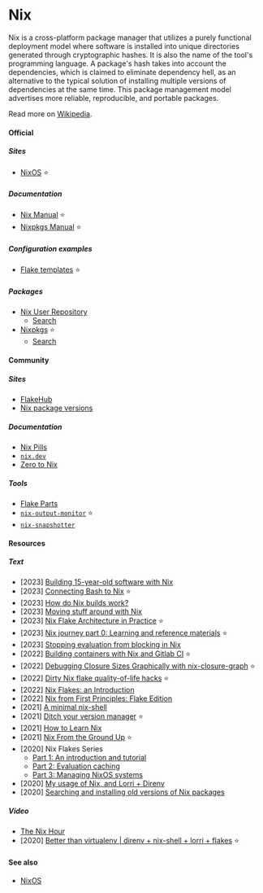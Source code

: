 # Nix

Nix is a cross-platform package manager that utilizes a purely functional deployment model where software is installed into unique directories generated through cryptographic hashes. It is also the name of the tool's programming language. A package's hash takes into account the dependencies, which is claimed to eliminate dependency hell, as an alternative to the typical solution of installing multiple versions of dependencies at the same time. This package management model advertises more reliable, reproducible, and portable packages.

Read more on [Wikipedia](https://en.wikipedia.org/wiki/Nix_(package_manager)).

#### Official

##### Sites
- [NixOS](https://nixos.org) ⭐

##### Documentation
- [Nix Manual](https://nixos.org/manual/nix/stable) ⭐
- [Nixpkgs Manual](https://nixos.org/manual/nixpkgs/stable) ⭐

##### Configuration examples
- [Flake templates](https://github.com/NixOS/templates) ⭐

##### Packages
- [Nix User Repository](https://github.com/nix-community/NUR)
    - [Search](https://nur.nix-community.org)
- [Nixpkgs](https://github.com/NixOS/nixpkgs) ⭐
    - [Search](https://search.nixos.org/packages)

#### Community

##### Sites
- [FlakeHub](https://flakehub.com)
- [Nix package versions](https://lazamar.co.uk/nix-versions)

##### Documentation
- [Nix Pills](https://nixos.org/guides/nix-pills)
- [`nix.dev`](https://nix.dev)
- [Zero to Nix](https://zero-to-nix.com)

##### Tools
- [Flake Parts](https://github.com/hercules-ci/flake-parts)
- [`nix-output-monitor`](https://github.com/maralorn/nix-output-monitor) ⭐
- [`nix-snapshotter`](https://github.com/pdtpartners/nix-snapshotter)

#### Resources

##### Text
- [2023] [Building 15-year-old software with Nix](https://blinry.org/nix-time-travel)
- [2023] [Connecting Bash to Nix](https://www.zombiezen.com/blog/2023/03/connecting-bash-to-nix) ⭐
- [2023] [How do Nix builds work?](https://jvns.ca/blog/2023/03/03/how-do-nix-builds-work-)
- [2023] [Moving stuff around with Nix](https://determinate.systems/posts/moving-stuff-around-with-nix)
- [2023] [Nix Flake Architecture in Practice](https://journal.platonic.systems/nix-flake-architecture-in-practice) ⭐
- [2023] [Nix journey part 0: Learning and reference materials](https://tinkering.xyz/nix-docs) ⭐
- [2023] [Stopping evaluation from blocking in Nix](https://jade.fyi/blog/nix-evaluation-blocking)
- [2022] [Building containers with Nix and Gitlab CI](https://scvalex.net/posts/68) ⭐
- [2022] [Debugging Closure Sizes Graphically with nix-closure-graph](https://jade.fyi/nixcon2022) ⭐
- [2022] [Dirty Nix flake quality-of-life hacks](https://siraben.dev/2022/02/13/nix-flake-hacks.html) ⭐
- [2022] [Nix Flakes: an Introduction](https://xeiaso.net/blog/nix-flakes-1-2022-02-21)
- [2022] [Nix from First Principles: Flake Edition](https://tonyfinn.com/blog/nix-from-first-principles-flake-edition)
- [2021] [A minimal nix-shell](https://fzakaria.com/2021/08/02/a-minimal-nix-shell.html)
- [2021] [Ditch your version manager](https://juliu.is/ditch-your-version-manager) ⭐
- [2021] [How to Learn Nix](https://ianthehenry.com/posts/how-to-learn-nix)
- [2021] [Nix From the Ground Up](https://www.zombiezen.com/blog/2021/12/nix-from-the-ground-up) ⭐
- [2020] Nix Flakes Series
    - [Part 1: An introduction and tutorial](https://www.tweag.io/blog/2020-05-25-flakes)
    - [Part 2: Evaluation caching](https://www.tweag.io/blog/2020-06-25-eval-cache)
    - [Part 3: Managing NixOS systems](https://www.tweag.io/blog/2020-07-31-nixos-flakes)
- [2020] [My usage of Nix, and Lorri + Direnv](https://cbailey.co.uk/posts/my_usage_of_nix_and_lorri__direnv)
- [2020] [Searching and installing old versions of Nix packages](https://lazamar.github.io/download-specific-package-version-with-nix)

##### Video
- [The Nix Hour](https://www.youtube.com/playlist?list=PLyzwHTVJlRc8yjlx4VR4LU5A5O44og9in)
- [2020] [Better than virtualenv | direnv + nix-shell + lorri + flakes](https://www.youtube.com/watch?v=irPTtmP4xuM) ⭐

#### See also
- [NixOS](nixos.md)

